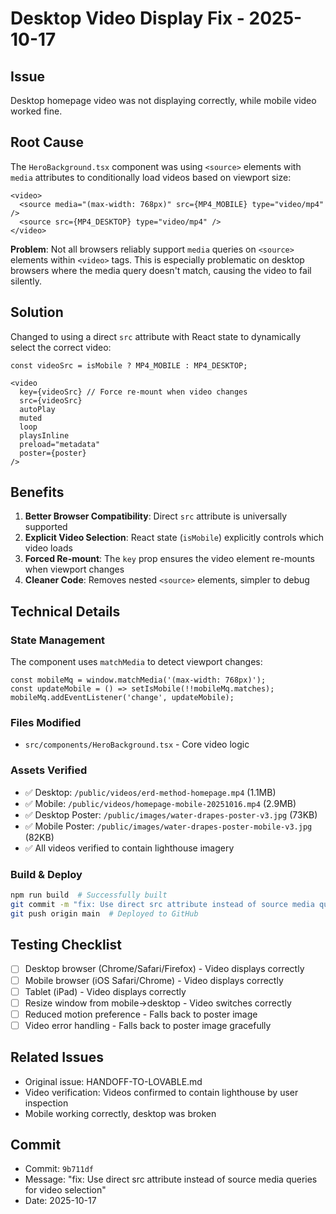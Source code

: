# Desktop Video Display Fix - 2025-10-17

## Issue
Desktop homepage video was not displaying correctly, while mobile video worked fine.

## Root Cause
The `HeroBackground.tsx` component was using `<source>` elements with `media` attributes to conditionally load videos based on viewport size:

```tsx
<video>
  <source media="(max-width: 768px)" src={MP4_MOBILE} type="video/mp4" />
  <source src={MP4_DESKTOP} type="video/mp4" />
</video>
```

**Problem**: Not all browsers reliably support `media` queries on `<source>` elements within `<video>` tags. This is especially problematic on desktop browsers where the media query doesn't match, causing the video to fail silently.

## Solution
Changed to using a direct `src` attribute with React state to dynamically select the correct video:

```tsx
const videoSrc = isMobile ? MP4_MOBILE : MP4_DESKTOP;

<video
  key={videoSrc} // Force re-mount when video changes
  src={videoSrc}
  autoPlay
  muted
  loop
  playsInline
  preload="metadata"
  poster={poster}
/>
```

## Benefits
1. **Better Browser Compatibility**: Direct `src` attribute is universally supported
2. **Explicit Video Selection**: React state (`isMobile`) explicitly controls which video loads
3. **Forced Re-mount**: The `key` prop ensures the video element re-mounts when viewport changes
4. **Cleaner Code**: Removes nested `<source>` elements, simpler to debug

## Technical Details

### State Management
The component uses `matchMedia` to detect viewport changes:

```tsx
const mobileMq = window.matchMedia('(max-width: 768px)');
const updateMobile = () => setIsMobile(!!mobileMq.matches);
mobileMq.addEventListener('change', updateMobile);
```

### Files Modified
- `src/components/HeroBackground.tsx` - Core video logic

### Assets Verified
- ✅ Desktop: `/public/videos/erd-method-homepage.mp4` (1.1MB)
- ✅ Mobile: `/public/videos/homepage-mobile-20251016.mp4` (2.9MB)
- ✅ Desktop Poster: `/public/images/water-drapes-poster-v3.jpg` (73KB)
- ✅ Mobile Poster: `/public/images/water-drapes-poster-mobile-v3.jpg` (82KB)
- ✅ All videos verified to contain lighthouse imagery

### Build & Deploy
```bash
npm run build  # Successfully built
git commit -m "fix: Use direct src attribute instead of source media queries"
git push origin main  # Deployed to GitHub
```

## Testing Checklist
- [ ] Desktop browser (Chrome/Safari/Firefox) - Video displays correctly
- [ ] Mobile browser (iOS Safari/Chrome) - Video displays correctly
- [ ] Tablet (iPad) - Video displays correctly
- [ ] Resize window from mobile→desktop - Video switches correctly
- [ ] Reduced motion preference - Falls back to poster image
- [ ] Video error handling - Falls back to poster image gracefully

## Related Issues
- Original issue: HANDOFF-TO-LOVABLE.md
- Video verification: Videos confirmed to contain lighthouse by user inspection
- Mobile working correctly, desktop was broken

## Commit
- Commit: `9b711df`
- Message: "fix: Use direct src attribute instead of source media queries for video selection"
- Date: 2025-10-17
